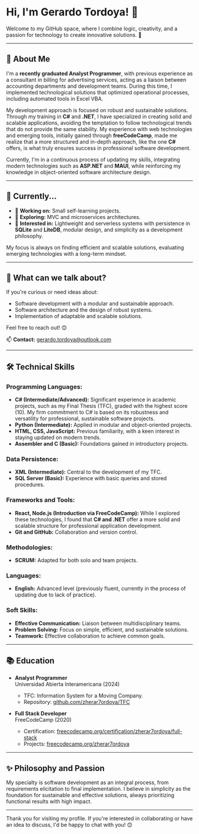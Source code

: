 # Hi, I'm Gerardo Tordoya! 👋

Welcome to my GitHub space, where I combine logic, creativity, and a passion for technology to create innovative solutions. 🚀

---

## 🌟 About Me

I'm a **recently graduated Analyst Programmer**, with previous experience as a consultant in billing for advertising services, acting as a liaison between accounting departments and development teams. During this time, I implemented technological solutions that optimized operational processes, including automated tools in Excel VBA.

My development approach is focused on robust and sustainable solutions. Through my training in **C#** and **.NET**, I have specialized in creating solid and scalable applications, avoiding the temptation to follow technological trends that do not provide the same stability. My experience with web technologies and emerging tools, initially gained through **freeCodeCamp**, made me realize that a more structured and in-depth approach, like the one **C#** offers, is what truly ensures success in professional software development.

Currently, I'm in a continuous process of updating my skills, integrating modern technologies such as **ASP.NET** and **MAUI**, while reinforcing my knowledge in object-oriented software architecture design.

---

## 🔭 Currently...

- 🔭 **Working on:** Small self-learning projects.
- 🌱 **Exploring:** MVC and microservices architectures.
- 🎯 **Interested in:** Lightweight and serverless systems with persistence in **SQLite** and **LiteDB**, modular design, and simplicity as a development philosophy.

My focus is always on finding efficient and scalable solutions, evaluating emerging technologies with a long-term mindset.

---

## 💬 What can we talk about?

If you're curious or need ideas about:

- Software development with a modular and sustainable approach.
- Software architecture and the design of robust systems.
- Implementation of adaptable and scalable solutions.

Feel free to reach out! 😊

📫 **Contact:** gerardo.tordoya@outlook.com

---

## 🛠️ Technical Skills

### Programming Languages:
- **C# (Intermediate/Advanced):** Significant experience in academic projects, such as my Final Thesis (TFC), graded with the highest score (10). My firm commitment to C# is based on its robustness and versatility for professional, sustainable software projects.
- **Python (Intermediate):** Applied in modular and object-oriented projects.
- **HTML, CSS, JavaScript:** Previous familiarity, with a keen interest in staying updated on modern trends.
- **Assembler and C (Basic):** Foundations gained in introductory projects.

### Data Persistence:
- **XML (Intermediate):** Central to the development of my TFC.
- **SQL Server (Basic):** Experience with basic queries and stored procedures.

### Frameworks and Tools:
- **React, Node.js (Introduction via FreeCodeCamp):** While I explored these technologies, I found that **C# and .NET** offer a more solid and scalable structure for professional application development.
- **Git and GitHub:** Collaboration and version control.

### Methodologies:
- **SCRUM:** Adapted for both solo and team projects.

### Languages:
- **English:** Advanced level (previously fluent, currently in the process of updating due to lack of practice).

### Soft Skills:
- **Effective Communication:** Liaison between multidisciplinary teams.
- **Problem Solving:** Focus on simple, efficient, and sustainable solutions.
- **Teamwork:** Effective collaboration to achieve common goals.

---

## 📚 Education

- **Analyst Programmer**  
  Universidad Abierta Interamericana (2024)  
  - TFC: Information System for a Moving Company.  
  - Repository: [github.com/zherar7ordoya/TFC](https://github.com/zherar7ordoya/TFC)

- **Full Stack Developer**  
  FreeCodeCamp (2020)  
  - Certification: [freecodecamp.org/certification/zherar7ordoya/full-stack](https://freecodecamp.org/certification/zherar7ordoya/full-stack)  
  - Projects: [freecodecamp.org/zherar7ordoya](https://freecodecamp.org/zherar7ordoya)

---

## ✨ Philosophy and Passion

My specialty is software development as an integral process, from requirements elicitation to final implementation. I believe in simplicity as the foundation for sustainable and effective solutions, always prioritizing functional results with high impact.

---

Thank you for visiting my profile. If you're interested in collaborating or have an idea to discuss, I'd be happy to chat with you! 😊

